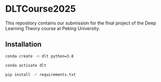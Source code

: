 # DLTCourse2025

This repository contains our submission for the final project of the Deep Learning Theory course at Peking University.

## Installation

```bash
conda create -n dlt python=3.8

conda activate dlt

pip install -r requirements.txt
```
